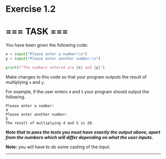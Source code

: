 # Exercise 1.2

# === TASK ===

You have been given the following code:

```python
x = input("Please enter a number:\n")
y = input("Please enter another number:\n")

print(f"The numbers entered are {x} and {y}")
```

Make changes to this code so that your program outputs the result of multiplying ``x`` and ``y``.

For example, if the user enters ``4`` and ``5`` your program should output the following.

```
Please enter a number:
4
Please enter another number:
5
The result of multiplying 4 and 5 is 20.
```
***Note that to pass the tests you must have exactly the output above, apart from the numbers which will differ depending on what the user inputs.***

**Note:** you will have to do some casting of the input.
***
